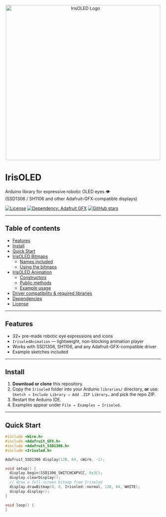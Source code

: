 <p align="center">
  <img src="https://github.com/user-attachments/assets/45d72a1a-9e4f-408f-a2d3-3ade6a18af2f" alt="IrisOLED Logo" width="500"/>
</p>

# IrisOLED

Arduino library for expressive robotic OLED eyes 👁️  
(SSD1306 / SH1106 and other Adafruit-GFX-compatible displays)

[![License](https://img.shields.io/badge/license-MIT-blue.svg)](https://github.com/orji123/Irisoled/blob/main/LICENSE)
[![Dependency: Adafruit GFX](https://img.shields.io/badge/dependency-Adafruit%20GFX-green.svg)](https://github.com/adafruit/Adafruit-GFX-Library)
[![GitHub stars](https://img.shields.io/github/stars/orji123/Irisoled?style=social)](https://github.com/orji123/Irisoled/stargazers)

---

## Table of contents

- [Features](#features)
- [Install](#install)
- [Quick Start](#quick-start)
- [IrisOLED Bitmaps](#irisoled-bitmaps)
  - [Names included](#names-included)
  - [Using the bitmaps](#using-the-bitmaps)
- [IrisOLED Animation](#irisoled-animation)
  - [Constructors](#constructors)
  - [Public methods](#public-methods)
  - [Example usage](#example-usage)
- [Driver compatibility & required libraries](#driver-compatibility--required-libraries)
- [Dependencies](#dependencies)
- [License](#license)

---

## Features

- 32+ pre-made robotic eye expressions and icons  
- `IrisoledAnimation` — lightweight, non-blocking animation player  
- Works with SSD1306, SH1106, and any Adafruit-GFX-compatible driver  
- Example sketches included

---

## Install

1. **Download or clone** this repository.  
2. Copy the `Irisoled` folder into your Arduino `libraries/` directory, **or** use:  
   `Sketch → Include Library → Add .ZIP Library…` and pick the repo ZIP.  
3. Restart the Arduino IDE.  
4. Examples appear under `File → Examples → Irisoled`.

---

## Quick Start

```cpp
#include <Wire.h>
#include <Adafruit_GFX.h>
#include <Adafruit_SSD1306.h>
#include <Irisoled.h>

Adafruit_SSD1306 display(128, 64, &Wire, -1);

void setup() {
  display.begin(SSD1306_SWITCHCAPVCC, 0x3C);
  display.clearDisplay();
  // draw a full-screen bitmap from Irisoled
  display.drawBitmap(0, 0, Irisoled::normal, 128, 64, WHITE);
  display.display();
}

void loop() {
}
```
